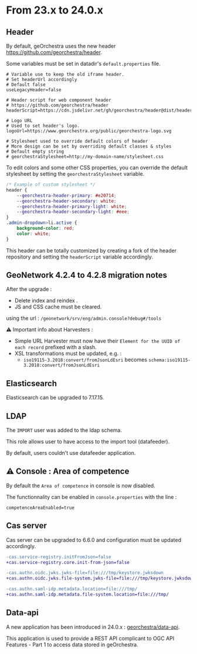 # From 23.x to 24.0.x

## Header

By default, geOrchestra uses the new header https://github.com/georchestra/header.

Some variables must be set in datadir's `default.properties` file.

```properties
# Variable use to keep the old iframe header.
# Set headerUrl accordingly
# Default false
useLegacyHeader=false

# Header script for web component header
# https://github.com/georchestra/header
headerScript=https://cdn.jsdelivr.net/gh/georchestra/header@dist/header.js

# Logo URL
# Used to set header's logo.
logoUrl=https://www.georchestra.org/public/georchestra-logo.svg

# Stylesheet used to override default colors of header
# More design can be set by overriding default classes & styles
# Default empty string
# georchestraStylesheet=http://my-domain-name/stylesheet.css
```

To edit colors and some other CSS properties, you can override the default stylesheet by setting the `georchestraStylesheet` variable.

```css
/* Example of custom stylesheet */
header {
    --georchestra-header-primary: #e20714;
    --georchestra-header-secondary: white;
    --georchestra-header-primary-light: white;
    --georchestra-header-secondary-light: #eee;
}
.admin-dropdown>li.active {
    background-color: red;
    color: white;
}
```
This header can be totally customized by creating a fork of the header repository and setting the `headerScript` variable accordingly.


## GeoNetwork 4.2.4 to 4.2.8 migration notes

After the upgrade :
- Delete index and reindex .
- JS and CSS cache must be cleared.

using the url : `/geonetwork/srv/eng/admin.console?debug#/tools`

⚠️ Important info about Harvesters :
- Simple URL Harvester must now have their `Element for the UUID of each record` prefixed with a slash.
- XSL transformations must be updated, e.g. :
    - `iso19115-3.2018:convert/fromJsonLdEsri` becomes `schema:iso19115-3.2018:convert/fromJsonLdEsri`

## Elasticsearch

Elasticsearch can be upgraded to 7.17.15.

## LDAP

The `IMPORT` user was added to the ldap schema.

This role allows user to have access to the import tool (datafeeder).

By default, users couldn't use datafeeder application.

## ⚠️ Console : Area of competence 

By default the `Area of competence` in console is now disabled.

The functionnality can be enabled in `console.properties` with the line : 
```
competenceAreaEnabled=true
```

## Cas server

Cas server can be upgraded to 6.6.0 and configuration must be updated accordingly.

```diff
-cas.service-registry.initFromJson=false
+cas.service-registry.core.init-from-json=false

-cas.authn.oidc.jwks.jwks-file=file:///tmp/keystore.jwksdown
+cas.authn.oidc.jwks.file-system.jwks-file=file:///tmp/keystore.jwksdown

-cas.authn.saml-idp.metadata.location=file:///tmp/
+cas.authn.saml-idp.metadata.file-system.location=file:///tmp/
```

## Data-api

A new application has been introduced in 24.0.x : [georchestra/data-api](https://github.com/georchestra/data-api).

This application is used to provide a REST API complicant to OGC API Features - Part 1 to access data stored in geOrchestra.
